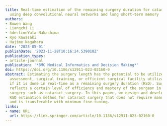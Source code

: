 ```yaml
---
title: Real-time estimation of the remaining surgery duration for cataract surgery
  using deep convolutional neural networks and long short-term memory
authors:
- Bowen Wang
- Liangzhi Li
- n̆derlineYuta Nakashima
- Ryo Kawasaki
- Hajime Nagahara
date: '2023-05-01'
publishDate: '2023-11-28T10:16:24.539010Z'
publication_types:
- article-journal
publication: '*BMC Medical Informatics and Decision Making*'
doi: https://doi.org/10.1186/s12911-023-02160-0
abstract: Estimating the surgery length has the potential to be utilized as skill
  assessment, surgical training, or efficient surgical facility utilization especially
  if it is done in real-time as a remaining surgery duration (RSD). Surgical length
  reflects a certain level of efficiency and mastery of the surgeon in a well-standardized
  surgery such as cataract surgery. In this paper, we design and develop a real-time
  RSD estimation method for cataract surgery that does not require manual labeling
  and is transferable with minimum fine-tuning.
links:
- name: URL
  url: https://link.springer.com/article/10.1186/s12911-023-02160-0
---
```


